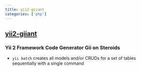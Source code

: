```yaml
---
title: yii2-giiant
categories: ['php']
---
```

## [yii2-giiant](https://github.com/schmunk42/yii2-giiant)

### Yii 2 Framework Code Generator Gii on Steroids


- `yii batch` creates all models and/or CRUDs for a set of tables sequentially with a single command
